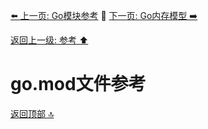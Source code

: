 [⬅️ 上一页: Go模块参考](Go模块参考) 🚦 [下一页: Go内存模型 ➡️](Go内存模型)

[返回上一级: 参考 ⬆️](../参考)

# go.mod文件参考

[返回顶部 🔝](#go.mod文件参考)